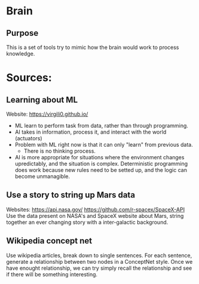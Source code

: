 # Brain

## Purpose
This is a set of tools try to mimic how the brain would work to process 
knowledge.

# Sources:
## Learning about ML
Website: https://virgili0.github.io/  
* ML learn to perform task from data, rather than through programming. 
* AI takes in information, process it, and interact with the world (actuators)
* Problem with ML right now is that it can only "learn" from previous data. 
  * There is no thinking process. 
* AI is more appropriate for situations where the environment changes 
upredictably, and the situation is complex. Deterministic programming does work
because new rules need to be setted up, and the logic can become unmanagible. 

## Use a story to string up Mars data
Websites: 
https://api.nasa.gov/
https://github.com/r-spacex/SpaceX-API
Use the data present on NASA's and SpaceX website about Mars, string together an ever 
changing story with a inter-galactic background. 

## Wikipedia concept net
Use wikipedia articles, break down to single sentences. For each sentence, 
generate a relationship between two nodes in a ConceptNet style. Once we have
enought relationship, we can try simply recall the relationship and see if there
will be something interesting. 